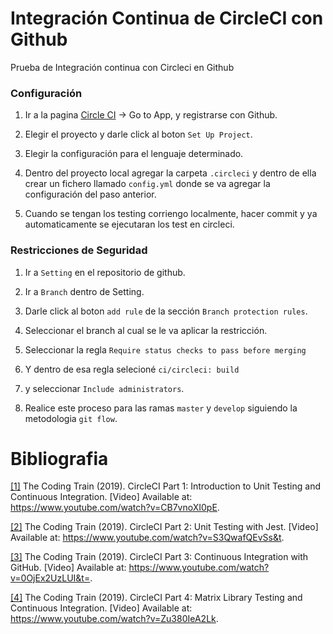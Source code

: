 # Integración Continua de CircleCI con Github

Prueba de Integración continua con Circleci en Github

### Configuración

1. Ir a la pagina [Circle CI](https://circleci.com/) -> Go to App, y registrarse con Github.

2. Elegir el proyecto y darle click al boton `Set Up Project`.

3. Elegir la configuración para el lenguaje determinado. 

4. Dentro del proyecto local agregar la carpeta `.circleci` y dentro de ella crear un fichero llamado `config.yml` donde se va agregar la configuración del paso anterior.

5. Cuando se tengan los testing corriengo localmente, hacer commit y ya automaticamente se ejecutaran los test en circleci.

### Restricciones de Seguridad

1. Ir a `Setting` en el repositorio de github.

2. Ir a `Branch` dentro de Setting.

3. Darle click al boton `add rule` de la sección `Branch protection rules`.

4. Seleccionar el branch al cual se le va aplicar la restricción.

5. Seleccionar la regla `Require status checks to pass before merging`

6. Y dentro de esa regla selecioné `ci/circleci: build`

7. y seleccionar `Include administrators`.

8. Realice este proceso para las ramas `master` y `develop` siguiendo la metodologia `git flow`.

# Bibliografia

[[1]](https://www.youtube.com/watch?v=CB7vnoXI0pE) The Coding Train (2019). CircleCI Part 1: Introduction to Unit Testing and Continuous Integration. [Video] Available at: https://www.youtube.com/watch?v=CB7vnoXI0pE.

[[2]](https://www.youtube.com/watch?v=S3QwafQEvSs&t) The Coding Train (2019). CircleCI Part 2: Unit Testing with Jest. [Video] Available at: https://www.youtube.com/watch?v=S3QwafQEvSs&t.

[[3]](https://www.youtube.com/watch?v=0OjEx2UzLUI&t=) The Coding Train (2019). CircleCI Part 3: Continuous Integration with GitHub. [Video] Available at: https://www.youtube.com/watch?v=0OjEx2UzLUI&t=.

[[4]](https://www.youtube.com/watch?v=Zu380IeA2Lk) The Coding Train (2019). CircleCI Part 4: Matrix Library Testing and Continuous Integration. [Video] Available at: https://www.youtube.com/watch?v=Zu380IeA2Lk.
